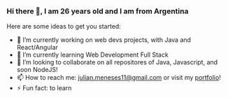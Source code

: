 ### Hi there 👋, I am 26 years old and I am from Argentina

Here are some ideas to get you started:

- 🔭 I’m currently working on web devs projects, with Java and React/Angular
- 🌱 I’m currently learning Web Development Full Stack
- 👯 I’m looking to collaborate on all repositores of Java, Javascript, and soon NodeJS!
- 📫 How to reach me: julian.meneses11@gmail.com or visit my [portfolio](https://julian-meneses.web.app/)!
- ⚡ Fun fact: to learn
